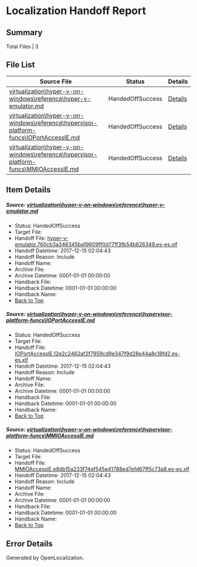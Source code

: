 # <a name='report-top'></a> Localization Handoff Report

## Summary
 Total Files | 3

## File List
 Source File | Status | Details 
 ----------- | ------ | ------- 
 [virtualization\hyper-v-on-windows\reference\hyper-v-emulator.md](https://github.com/Microsoft/Virtualization-Documentation-Private/blob/db14de3933d37684c6c030df4fdeefa1665feafe/virtualization/hyper-v-on-windows/reference/hyper-v-emulator.md) | HandedOffSuccess | [Details](#3b86cb7e1ab254c681db63abbee9d7149d64b783203)
 [virtualization\hyper-v-on-windows\reference\hypervisor-platform-funcs\IOPortAccessIE.md](https://github.com/Microsoft/Virtualization-Documentation-Private/blob/e621f9c56b18c674571ead4bc35394582bbdcf2f/virtualization/hyper-v-on-windows/reference/hypervisor-platform-funcs/IOPortAccessIE.md) | HandedOffSuccess | [Details](#de1f370ab7b7be46f18a2496ae2d1f78299992d9208)
 [virtualization\hyper-v-on-windows\reference\hypervisor-platform-funcs\MMIOAccessIE.md](https://github.com/Microsoft/Virtualization-Documentation-Private/blob/e621f9c56b18c674571ead4bc35394582bbdcf2f/virtualization/hyper-v-on-windows/reference/hypervisor-platform-funcs/MMIOAccessIE.md) | HandedOffSuccess | [Details](#2d98746a8b81b2caef3dc14c6d7dd00fd4042701210)

## Item Details
##### <a name='3b86cb7e1ab254c681db63abbee9d7149d64b783203'></a> Source: [virtualization\hyper-v-on-windows\reference\hyper-v-emulator.md](https://github.com/Microsoft/Virtualization-Documentation-Private/blob/db14de3933d37684c6c030df4fdeefa1665feafe/virtualization/hyper-v-on-windows/reference/hyper-v-emulator.md)
* Status: HandedOffSuccess
* Target File: 
* Handoff File: [hyper-v-emulator.760cb3a346345ba19609ff0d77ff3fb54b626349.es-es.xlf](https://github.com/MicrosoftDocs/Virtualization-Documentation-Private.handoff/blob/481b201bcabd05977b969dfc3bd89ac6ea41f644/ol-handoff/MicrosoftDocs/Virtualization-Documentation-Private.es-es/live/hyper-v-emulator.760cb3a346345ba19609ff0d77ff3fb54b626349.es-es.xlf)
* Handoff Datetime: 2017-12-15 02:04:43
* Handoff Reason: Include
* Handoff Name: 
* Archive File: 
* Archive Datetime: 0001-01-01 00:00:00
* Handback File: 
* Handback Datetime: 0001-01-01 00:00:00
* Handback Name: 
* [Back to Top](#report-top)

##### <a name='de1f370ab7b7be46f18a2496ae2d1f78299992d9208'></a> Source: [virtualization\hyper-v-on-windows\reference\hypervisor-platform-funcs\IOPortAccessIE.md](https://github.com/Microsoft/Virtualization-Documentation-Private/blob/e621f9c56b18c674571ead4bc35394582bbdcf2f/virtualization/hyper-v-on-windows/reference/hypervisor-platform-funcs/IOPortAccessIE.md)
* Status: HandedOffSuccess
* Target File: 
* Handoff File: [IOPortAccessIE.12e2c2462af2f7959cd9e347f9d28e44a8c18fd2.es-es.xlf](https://github.com/MicrosoftDocs/Virtualization-Documentation-Private.handoff/blob/481b201bcabd05977b969dfc3bd89ac6ea41f644/ol-handoff/MicrosoftDocs/Virtualization-Documentation-Private.es-es/live/IOPortAccessIE.12e2c2462af2f7959cd9e347f9d28e44a8c18fd2.es-es.xlf)
* Handoff Datetime: 2017-12-15 02:04:43
* Handoff Reason: Include
* Handoff Name: 
* Archive File: 
* Archive Datetime: 0001-01-01 00:00:00
* Handback File: 
* Handback Datetime: 0001-01-01 00:00:00
* Handback Name: 
* [Back to Top](#report-top)

##### <a name='2d98746a8b81b2caef3dc14c6d7dd00fd4042701210'></a> Source: [virtualization\hyper-v-on-windows\reference\hypervisor-platform-funcs\MMIOAccessIE.md](https://github.com/Microsoft/Virtualization-Documentation-Private/blob/e621f9c56b18c674571ead4bc35394582bbdcf2f/virtualization/hyper-v-on-windows/reference/hypervisor-platform-funcs/MMIOAccessIE.md)
* Status: HandedOffSuccess
* Target File: 
* Handoff File: [MMIOAccessIE.e8db15a233f74ef545e41788ed7efd67ff5c73a8.es-es.xlf](https://github.com/MicrosoftDocs/Virtualization-Documentation-Private.handoff/blob/481b201bcabd05977b969dfc3bd89ac6ea41f644/ol-handoff/MicrosoftDocs/Virtualization-Documentation-Private.es-es/live/MMIOAccessIE.e8db15a233f74ef545e41788ed7efd67ff5c73a8.es-es.xlf)
* Handoff Datetime: 2017-12-15 02:04:43
* Handoff Reason: Include
* Handoff Name: 
* Archive File: 
* Archive Datetime: 0001-01-01 00:00:00
* Handback File: 
* Handback Datetime: 0001-01-01 00:00:00
* Handback Name: 
* [Back to Top](#report-top)


## Error Details

Generated by OpenLocalization.
